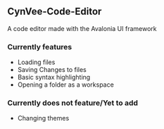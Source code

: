 ## CynVee-Code-Editor
A code editor made with the Avalonia UI framework

### Currently features
- Loading files
- Saving Changes to files
- Basic syntax highlighting
- Opening a folder as a workspace

### Currently does not feature/Yet to add
- Changing themes